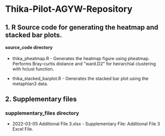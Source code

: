 # Thika-Pilot-AGYW-Repository

## 1. R Source code for generating the heatmap and stacked bar plots.

#### source_code directory

* thika_pheatmap.R - Generates the heatmap figure using pheatmap. Performs Bray-curtis distance and "ward.D2" for heirarchial clustering with hclust function. 

* thika_stacked_barplot.R - Generates the stacked bar plot using the metaphlan3 data.

## 2. Supplementary files

### supplementary_files directory

* 2022-03-05 Additional File 3.xlsx - Supplementary File: Additional File 3 Excel File.
